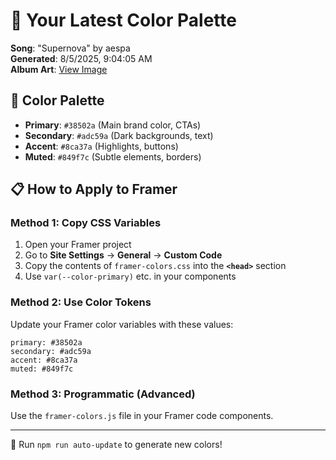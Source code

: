 # 🎨 Your Latest Color Palette

**Song**: "Supernova" by aespa  
**Generated**: 8/5/2025, 9:04:05 AM  
**Album Art**: [View Image](https://lastfm.freetls.fastly.net/i/u/300x300/dfc1d684e8fc4814c562444bab19272f.jpg)

## 🎨 Color Palette
- **Primary**: `#38502a` (Main brand color, CTAs)
- **Secondary**: `#adc59a` (Dark backgrounds, text)  
- **Accent**: `#8ca37a` (Highlights, buttons)
- **Muted**: `#849f7c` (Subtle elements, borders)

## 📋 How to Apply to Framer

### Method 1: Copy CSS Variables
1. Open your Framer project
2. Go to **Site Settings** → **General** → **Custom Code**
3. Copy the contents of `framer-colors.css` into the **`<head>`** section
4. Use `var(--color-primary)` etc. in your components

### Method 2: Use Color Tokens
Update your Framer color variables with these values:
```
primary: #38502a
secondary: #adc59a
accent: #8ca37a
muted: #849f7c
```

### Method 3: Programmatic (Advanced)
Use the `framer-colors.js` file in your Framer code components.

---
🔄 Run `npm run auto-update` to generate new colors!